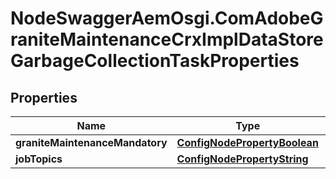 # NodeSwaggerAemOsgi.ComAdobeGraniteMaintenanceCrxImplDataStoreGarbageCollectionTaskProperties

## Properties

Name | Type | Description | Notes
------------ | ------------- | ------------- | -------------
**graniteMaintenanceMandatory** | [**ConfigNodePropertyBoolean**](ConfigNodePropertyBoolean.md) |  | [optional] 
**jobTopics** | [**ConfigNodePropertyString**](ConfigNodePropertyString.md) |  | [optional] 


